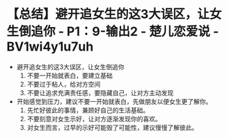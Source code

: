 # 【总结】避开追女生的这3大误区，让女生倒追你 - P1：9-输出2 - 楚儿恋爱说 - BV1wi4y1u7uh

-   避开追女生的这3大误区，让女生倒追你
    1.  不要一开始就表白，要建立基础
    2.  不要过于粘人，给对方空间
    3.  不要让追求充满责任感，要隐藏自己，让对方主动发现
-   开始感觉到压力，建议不要一开始就表白，先做朋友以便女生更了解你。
    1.  先忙好彼此的事情，兼顾好自己的生活基础。
    2.  不要刻意对女生示好，让对方逐渐发现你的喜欢。
    3.  对女生而言，过早的示好可能毁了可能性，建议慢慢了解彼此。